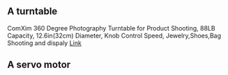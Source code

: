 ## A turntable 
ComXim 360 Degree Photography Turntable for Product Shooting, 88LB Capacity, 12.6in(32cm) Diameter, Knob Control Speed, Jewelry,Shoes,Bag Shooting and dispaly
[Link](https://www.amazon.com/ComXim-Photography-Turntable-Shooting-Capacity/dp/B07HSQ3VKR/ref=sr_1_31_sspa?keywords=photography+turntable&qid=1578351709&s=kitchen&sr=1-31-spons&psc=1&spLa=ZW5jcnlwdGVkUXVhbGlmaWVyPUEySjZMN0RHMlhBS09VJmVuY3J5cHRlZElkPUEwNTgzODc4MVVSQTVIUkhVUlhTVCZlbmNyeXB0ZWRBZElkPUEwNTYyNjMxUEtQUjZDT1Y3N0NXJndpZGdldE5hbWU9c3BfYnRmJmFjdGlvbj1jbGlja1JlZGlyZWN0JmRvTm90TG9nQ2xpY2s9dHJ1ZQ==)

## A servo motor 
